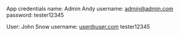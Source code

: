 App credentials
name: Admin Andy
username: admin@admin.com
password: tester12345


User: John Snow
username: user@user.com
tester12345
